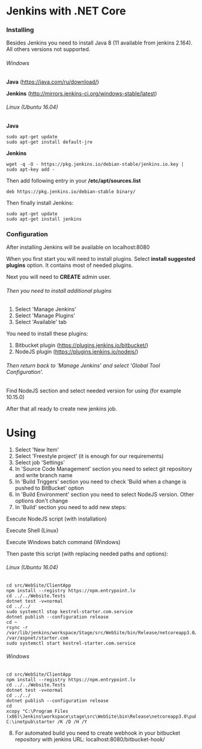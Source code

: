 # Jenkins with .NET Core

### Installing

Besides Jenkins you need to install Java 8 (11 available from jenkins 2.164). All others versions not supported.

###### Windows

**Java**
(https://java.com/ru/download/)

**Jenkins**
(http://mirrors.jenkins-ci.org/windows-stable/latest)

###### Linux (Ubuntu 16.04)

**Java**

```
sudo apt-get update
sudo apt-get install default-jre
```

**Jenkins**

```
wget -q -O - https://pkg.jenkins.io/debian-stable/jenkins.io.key | sudo apt-key add -
```

Then add following entry in your **/etc/apt/sources.list**

```
deb https://pkg.jenkins.io/debian-stable binary/
```

Then finally install Jenkins:
```
sudo apt-get update
sudo apt-get install jenkins
```

### Configuration

After installing Jenkins will be available on localhost:8080

When you first start you will need to install plugins. 
Select **install suggested plugins** option. 
It contains most of needed plugins.

Next you will need to **CREATE** admin user.

###### Then you need to install additional plugins

1. Select 'Manage Jenkins'
2. Select 'Manage Plugins'
3. Select 'Available' tab

You need to install these plugins:
1. Bitbucket plugin (https://plugins.jenkins.io/bitbucket/)
2. NodeJS plugin (https://plugins.jenkins.io/nodejs/)

###### Then return back to 'Manage Jenkins' and select 'Global Tool Configuration'.

Find NodeJS section and select needed version for using (for example 10.15.0)

After that all ready to create new jenkins job.

# Using

1. Select 'New Item'
2. Select 'Freestyle project' (it is enough for our requirements)
3. Select job 'Settings'
4. In 'Source Code Management' section you need to select git repository and write branch name
5. In 'Build Triggers' section you need to check 'Build when a change is pushed to BitBucket' option
6. In 'Build Environment' section you need to select NodeJS version. Other options don't change
7. In 'Build' section you need to add new steps:

Execute NodeJS script (with installation)

Execute Shell (Linux)

Execute Windows batch command (Windows)
  
Then paste this script (with replacing needed paths and options): 

###### Linux (Ubuntu 16.04)

```
cd src/WebSite/ClientApp
npm install --registry https://npm.entrypoint.lv
cd ../../Website.Tests
dotnet test -v=normal
cd ../../
sudo systemctl stop kestrel-starter.com.service
dotnet publish --configuration release
cd ~
rsync -r /var/lib/jenkins/workspace/Stage/src/WebSite/bin/Release/netcoreapp3.0/publish/ /var/aspnet/starter.com
sudo systemctl start kestrel-starter.com.service
```

###### Windows

```
cd src/WebSite/ClientApp
npm install --registry https://npm.entrypoint.lv
cd ../../Website.Tests
dotnet test -v=normal
cd ../../
dotnet publish --configuration release
cd 
xcopy "C:\Program Files (x86)\Jenkins\workspace\stage\src\WebSite\bin\Release\netcoreapp3.0\publish" C:\inetpub\starter /K /D /H /Y
```
  
8. For automated build you need to create webhook in your bitbucket repository with jenkins URL: localhost:8080/bitbucket-hook/
